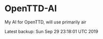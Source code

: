 # OpenTTD-AI
My AI for OpenTTD, will use primarily air

Latest backup: Sun Sep 29 23:18:01 UTC 2019
